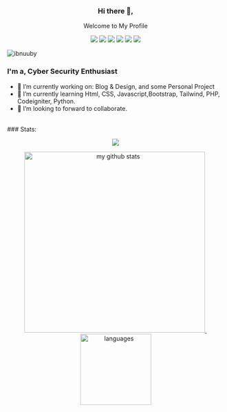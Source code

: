 
<div align="center">
<h3>Hi there 👋,</h3>
<p>Welcome to My Profile</p>

[![](https://img.shields.io/badge/-@ibnuuby-black?logo=medium&style=flat-square)](https://medium.com/)
[![](https://img.shields.io/badge/-ibnuuby_-1fa2f2?logo=twitter&style=flat-square&logoColor=white)](https://twitter.com/Ibnuuby_)
[![](https://img.shields.io/badge/-ibnuuby_-black?logo=freecodecamp&style=flat-square&logoColor=white)](https://www.freecodecamp.org/ibnuuby_)
[![](https://img.shields.io/badge/-ibnu_ubaeydillah_-blue?logo=facebook&style=flat-square&logoColor=white)](https://web.facebook.com/ibnu.ubaeydillah)
[![](https://img.shields.io/badge/-ibnuuby_-red?logo=instagram&style=flat-square&logoColor=white)](https://www.instagram.com/ibnu.uby_/)
[![](https://img.shields.io/badge/-ibnu_ubaeydillah_-informational?logo=linkedin&style=flat-square&logoColor=white)](https://www.linkedin.com/in/ibnu-ubaeydillah-54b590158/)
<!-- [![](https://img.shields.io/badge/-rief_rosyidi-1ba94c?logo=hackerrank&style=flat-square&logoColor=white)](https://www.hackerrank.com/rief_rosyidi)   -->
</div>

<p align="left"> <img src="https://komarev.com/ghpvc/?username=haniueo&label=Profile%20views&color=0e75b6&style=flat" alt="ibnuuby" /> </p>

### I'm a, Cyber Security Enthusiast
- 🔭 I’m currently working on: Blog & Design, and some Personal Project
- 🌱 I’m currently learning Html, CSS, Javascript,Bootstrap, Tailwind, PHP, Codeigniter, Python.
- 👯 I’m looking to forward to collaborate. 

<br>
### Stats:  

<!-- thropy -->
<a href="https://rifqirosyidi.github.io">
    <p align="center">
        <img src="https://github-profile-trophy.vercel.app/?username=ibnuuby&column=7&theme=onedark"/>
    </p>
</a>

<!-- status codes -->
<a align="center" href="https://ibnuuby.github.io">
    <p align="center">
    <img src="https://github-readme-stats.vercel.app/api?username=ibnuuby&show_icons=true&theme=radical" alt="my github stats" width="420"/>&nbsp;<img src="https://github-readme-stats.vercel.app/api/top-langs/?username=ibnuuby&hide=css,tsql,blade,%20jupyter+notebook&langs_count=10&theme=radical&layout=compact" alt="languages" height="165">
    </p>
</a>
